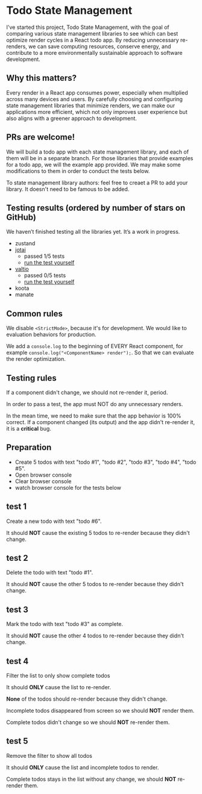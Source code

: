 # Todo State Management

I've started this project, Todo State Management, with the goal of comparing various state management libraries to see which can best optimize render cycles in a React todo app.
By reducing unnecessary re-renders, we can save computing resources, conserve energy, and contribute to a more environmentally sustainable approach to software development.

## Why this matters?

Every render in a React app consumes power, especially when multiplied across many devices and users.
By carefully choosing and configuring state management libraries that minimize renders, we can make our applications more efficient, which not only improves user experience but also aligns with a greener approach to development.

## PRs are welcome!

We will build a todo app with each state management library, and each of them will be in a separate branch.
For those libraries that provide examples for a todo app, we will the example app provided.
We may make some modifications to them in order to conduct the tests below.

To state management library authors: feel free to creaet a PR to add your library.
It doesn't need to be famous to be added.

## Testing results (ordered by number of stars on GitHub)

We haven’t finished testing all the libraries yet. It’s a work in progress.

- zustand
- [jotai](https://github.com/pmndrs/jotai)
  - passed 1/5 tests
  - [run the test yourself](https://github.com/tylerlong/todo-state-management/tree/jotai)
- [valtio](https://github.com/pmndrs/valtio)
  - passed 0/5 tests
  - [run the test yourself](https://github.com/tylerlong/todo-state-management/tree/valtio)
- koota
- manate

## Common rules

We disable `<StrictMode>`, because it's for development. We would like to evaluation behaviors for production.

We add a `console.log` to the beginning of EVERY React component, for example `console.log("<ComponentName> render");`. So that we can evaluate the render optimization.

## Testing rules

If a component didn't change, we should not re-render it, period.

In order to pass a test, the app must NOT do any unnecessary renders.

In the mean time, we need to make sure that the app behavior is 100% correct.
If a component changed (its output) and the app didn't re-render it, it is a **critical** bug.

## Preparation

- Create 5 todos with text "todo #1", "todo #2", "todo #3", "todo #4", "todo #5".
- Open browser console
- Clear browser console
- watch browser console for the tests below

## test 1

Create a new todo with text "todo #6".

It should **NOT** cause the existing 5 todos to re-render because they didn't change.

## test 2

Delete the todo with text "todo #1".

It should **NOT** cause the other 5 todos to re-render because they didn't change.

## test 3

Mark the todo with text "todo #3" as complete.

It should **NOT** cause the other 4 todos to re-render because they didn't change.

## test 4

Filter the list to only show complete todos

It should **ONLY** cause the list to re-render.

**None** of the todos should re-render because they didn't change.

Incomplete todos disappeared from screen so we should **NOT** render them.

Complete todos didn't change so we should **NOT** re-render them.

## test 5

Remove the filter to show all todos

It should **ONLY** cause the list and incomplete todos to render.

Complete todos stays in the list without any change, we should **NOT** re-render them.
